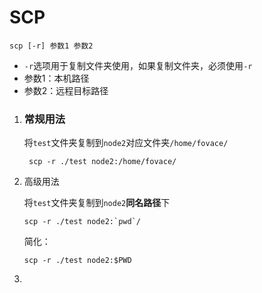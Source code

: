 # SCP

```shell
scp [-r] 参数1 参数2
```

- `-r`选项用于复制文件夹使用，如果复制文件夹，必须使用`-r`
- 参数1：本机路径
- 参数2：远程目标路径



1. ### 常规用法

   将`test`文件夹复制到`node2`对应文件夹`/home/fovace/`

   ```shell
    scp -r ./test node2:/home/fovace/
   ```

   

2. 高级用法

   将`test`文件夹复制到`node2`**同名路径**下

   ```shell
   scp -r ./test node2:`pwd`/
   ```

   简化：

   ```shell
   scp -r ./test node2:$PWD
   ```

   

3. 